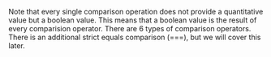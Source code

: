 Note that every single comparison operation does not provide a quantitative value but a boolean value.
This means that a boolean value is the result of every comparision operator. There are 6 types of 
comparison operators. There is an additional strict equals comparison (===), but we will cover this later.
